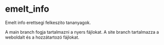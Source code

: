 # emelt_info
Emelt info erettsegi felkeszito tananyagok.

A main branch fogja tartalmazni a nyers fájlokat. 
A site branch tartalmazza a weboldalt és a hozzátartozó fájlokat.
